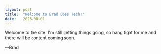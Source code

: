 ```yaml
---
layout: post
title:  "Welcome to Brad Does Tech!"
date:   2025-08-01
---
```

Welcome to the site.  I'm still getting things going, so hang tight for me and there will be content coming soon.

--Brad